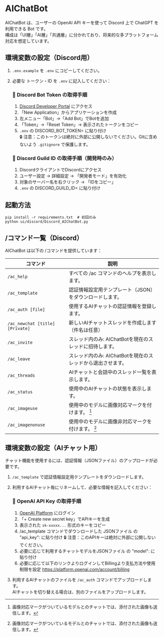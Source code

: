 # AIChatBot

AIChatBot は、ユーザーの OpenAI API キーを使って Discord 上で ChatGPT を利用できる Bot です。  
構成は「UI層」「AI層」「共通層」に分かれており、将来的な多プラットフォーム対応を想定しています。

## 環境変数の設定（Discord用）

1. `.env.example` を `.env` にコピーしてください。
2. 必要な トークン・ID を `.env` に記入してください：
   ### 🔹 Discord Bot Token の取得手順
   1. [Discord Developer Portal](https://discord.com/developers/applications) にアクセス
   2. 「New Application」からアプリケーションを作成
   3. 左メニュー「Bot」→「Add Bot」でBotを追加
   4. 「Token」→「Reset Token」→ 表示されたトークンをコピー
   5. `.env` の DISCORD_BOT_TOKEN= に貼り付け  
   🔒 注意：このトークンは絶対に外部に公開しないでください。Gitに含めないよう `.gitignore` で保護します。

   ### 🔹 Discord Guild ID の取得手順（開発時のみ）
   1. DiscordクライアントでDiscordにアクセス
   2. ユーザー設定 → 詳細設定 → 「開発者モード」を有効化
   3. 対象のサーバー名を右クリック → 「IDをコピー」
   4. `.env` の DISCORD_GUILD_ID= に貼り付け

## 起動方法

```shell
pip install -r requirements.txt  # 初回のみ
python ui/discord/Discord_AIChatBot.py
```

## /コマンド一覧（Discord）

AIChatBot は以下の /コマンドを提供しています：

| コマンド                       | 説明                                                         |
|--------------------------------|--------------------------------------------------------------|
| `/ac_help`                     | すべての /ac コマンドのヘルプを表示します。                  |
| `/ac_template`                 | 認証情報設定用テンプレート（JSON）をダウンロードします。     |
| `/ac_auth [file]`              | 使用するAIチャットの認証情報を登録します。                   |
| `/ac_newchat [title] [Private]`| 新しいAIチャットスレッドを作成します（件名は任意）           |
| `/ac_invite`                   | スレッド内のみ: AIChatBotを現在のスレッドに招待します。      |
| `/ac_leave`                    | スレッド内のみ: AIChatBotを現在のスレッドから退出させます。  |
| `/ac_threads`                  | AIチャットと会話中のスレッド一覧を表示します。               |
| `/ac_status`                   | 使用中のAIチャットの状態を表示します。                       |
| `/ac_imageuse`                 | 使用中のモデルに画像対応マークを付けます。 [^1]             |
| `/ac_imagenonuse`              | 使用中のモデルに画像非対応マークを付けます。 [^1]           |

[^1]: 画像対応マークがついているモデルとのチャットでは、添付された画像も送信します。

## 環境変数の設定（AIチャット用）

チャット機能を使用するには、認証情報（JSONファイル）のアップロードが必要です。  
1. `/ac_template` で認証情報設定用テンプレートをダウンロードします。
2. 利用するAIチャット毎にリネームして、必要な情報を記入してください：

   ### 🔹 OpenAI API Key の取得手順
   1. [OpenAI Platform](https://platform.openai.com/account/api-keys) にログイン
   2. 「+ Create new secret key」でAPIキーを生成
   3. 表示された `sk-xxxxx...` 形式のキーをコピー
   4. /ac_template コマンドでダウンロードした JSONファイル の "api_key": に貼り付け
   🔒 注意：このAPIキーは絶対に外部に公開しないでください。
   5. 必要に応じて利用するチャットモデルをJSONファイル の "model": に貼り付け
   6. 必要に応じて以下のリンクよりログインしてBillingより支払方法や使用制限を設定
      https://platform.openai.com/account/billing

3. 利用するAIチャットのファイルを `/ac_auth` コマンドでアップロードします。  
   AIチャットを切り替える場合は、別のファイルをアップロードします。

